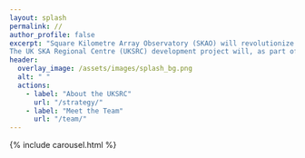 ```yaml
---
layout: splash
permalink: //
author_profile: false
excerpt: "Square Kilometre Array Observatory (SKAO) will revolutionize radio astronomy. <br> 
The UK SKA Regional Centre (UKSRC) development project will, as part of a global network, enable researchers to explore the early universe."
header:
  overlay_image: /assets/images/splash_bg.png
  alt: " "
  actions: 
    - label: "About the UKSRC"
      url: "/strategy/"
    - label: "Meet the Team"
      url: "/team/"
---
```


{% include carousel.html %}

